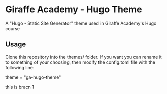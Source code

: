 # Giraffe Academy - Hugo Theme
A "Hugo - Static Site Generator" theme used in Giraffe Academy's Hugo course

## Usage
Clone this repository into the themes/ folder. If you want you can rename it to something of your choosing, then modify the config.toml file with the following line:

theme = "ga-hugo-theme" 

this is bracn 1
